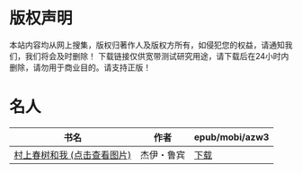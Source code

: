 # 版权声明

本站内容均从网上搜集，版权归著作人及版权方所有，如侵犯您的权益，请通知我们，我们将会及时删除！ 下载链接仅供宽带测试研究用途，请下载后在24小时内删除，请勿用于商业目的。请支持正版！

# 名人

| 书名 | 作者 | epub/mobi/azw3 |
| --- | --- | --- |
| [村上春树和我 (点击查看图片)](https://www.dushupai.com/attachment/2024/06/08/42da3d4e47d3fbb4.jpg) | 杰伊・鲁宾 | [下载](https://url89.ctfile.com/f/31084289-1357050466-f3b436?p=8866) |

